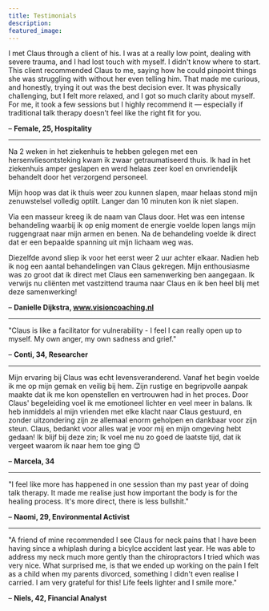 ```yaml
---
title: Testimonials
description: 
featured_image: 
---
```


I met Claus through a client of his. I was at a really low point, dealing with severe trauma, and I had lost touch with myself. I didn't know where to start. This client recommended Claus to me, saying how he could pinpoint things she was struggling with without her even telling him. That made me curious, and honestly, trying it out was the best decision ever. It was physically challenging, but I felt more relaxed, and I got so much clarity about myself. For me, it took a few sessions but I highly recommend it — especially if traditional talk therapy doesn’t feel like the right fit for you.

– **Female, 25, Hospitality**

---

Na 2 weken in het ziekenhuis te hebben gelegen met een hersenvliesontsteking kwam ik zwaar getraumatiseerd thuis. Ik had in het ziekenhuis amper geslapen en werd helaas zeer koel en onvriendelijk behandelt door het verzorgend personeel.

Mijn hoop was dat ik thuis weer zou kunnen slapen, maar helaas stond mijn zenuwstelsel volledig optilt. Langer dan 10 minuten kon ik niet slapen.

Via een masseur kreeg ik de naam van Claus door. Het was een intense behandeling waarbij ik op enig moment de energie voelde lopen langs mijn ruggengraat naar mijn armen en benen. Na de behandeling voelde ik direct dat er een bepaalde spanning uit mijn lichaam weg was.

Diezelfde avond sliep ik voor het eerst weer 2 uur achter elkaar.  Nadien heb ik nog een aantal behandelingen van Claus gekregen. Mijn enthousiasme was zo groot dat ik direct met Claus een samenwerking ben aangegaan. Ik verwijs nu cliënten met vastzittend trauma naar Claus en ik ben heel blij met deze samenwerking!

– **Danielle Dijkstra, www.visioncoaching.nl**

---

"Claus is like a facilitator for vulnerability - I feel I can really open up to myself. My own anger, my own sadness and grief."

– **Conti, 34, Researcher**

---

Mijn ervaring bij Claus was echt levensveranderend. Vanaf het begin voelde ik me op mijn gemak en veilig bij hem. Zijn rustige en begripvolle aanpak maakte dat ik me kon openstellen en vertrouwen had in het proces. Door Claus' begeleiding voel ik me emotioneel lichter en veel meer in balans. Ik heb inmiddels al mijn vrienden met elke klacht naar Claus gestuurd, en zonder uitzondering zijn ze allemaal enorm geholpen en dankbaar voor zijn steun. Claus, bedankt voor alles wat je voor mij en mijn omgeving hebt gedaan! Ik blijf bij deze zin; Ik voel me nu zo goed de laatste tijd, dat ik vergeet waarom ik naar hem toe ging 😊

– **Marcela, 34**

---

"I feel like more has happened in one session than my past year of doing talk therapy. It made me realise just how important the body is for the healing process. It's more direct, there is less bullshit." 

– **Naomi, 29, Environmental Activist**

---

"A friend of mine recommended I see Claus for neck pains that I have been having since a whiplash during a bicylce accident last year. He was able to address my neck much more gently than the chiropractors I tried which was very nice. What surprised me, is that we ended up working on the pain I felt as a child when my parents divorced, something I didn't even realise I carried. I am very grateful for this! Life feels lighter and I smile more." 

– **Niels, 42, Financial Analyst**
